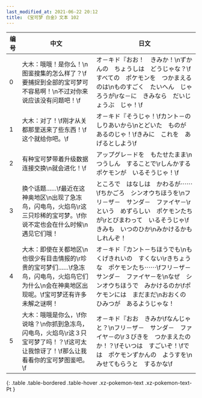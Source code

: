 ```yaml
---
last_modified_at: 2021-06-22 20:12
title: 《宝可梦 白金》文本 102
---
```

| 编号 | 中文 | 日文 |
| ---- | ---- | ---- |
| 0 | 大木：哦哦！是你么！\n图鉴搜集的怎么样了？\f要捕捉到全部的宝可梦可不容易啊！\n不过对你来说应该没有问题吧！\f | オ－キド『おお！　きみか！\nずかんの　ちょうしは　どうじゃな？\fすべての　ポケモンを　つかまえるのは\nものすごく　たいへん　じゃろうが\rな－に　きみなら　だいじょうぶ　じゃ！\f |
| 1 | 大木：对了！\f刚才从关都那里送来了些东西！\f这个就给你吧。\f | オ－キド『そうじゃ！\fカント－の　しりあいから\nとどいた　ものが　あるのじゃ！\fきみに　これを　あげるとしよう\f |
| 2 | 有种宝可梦带着升级数据连接交换\n就会进化！\f | アップグレ－ドを　もたせたまま\nつうしん　することで\rしんかする　ポケモンが　いるそうじゃ！\f |
| 3 | 换个话题……\f最近在这神奥地区\n出现了急冻鸟，闪电鸟，火焰鸟\r这三只珍稀的宝可梦。\f你说不定也会在什么时候\n遇见它们哦！ | ところで　はなしは　かわるが⋯⋯\fちかごろ　シンオウちほうを\nフリ－ザ－　サンダ－　ファイヤ－\rという　めずらしい　ポケモンたちが\rとびまわって　いるそうじゃ\fきみも　いつのひか\nみかけるかも　しれんぞ！ |
| 4 | 大木：即使在关都地区\n也很少有目击情报的\r珍贵的宝可梦们……\f急冻鸟，闪电鸟，火焰鸟它们为什么\n会在神奥地区出现呢。\f宝可梦还有许多未解之谜啊！ | オ－キド『カント－ちほうでも\nもくげきれいの　すくない\rきちょうな　ポケモンたち⋯⋯\fフリ－ザ－　サンダ－　ファイヤ－を\nなぜ　シンオウちほうで　みかけるのか\fポケモンには　まだまだ\nおおくの　ひみつが　あるようじゃな！ |
| 5 | 大木：哦哦是你么，\f你说啥？\n你抓到急冻鸟，闪电鸟，火焰鸟\r这３只宝可梦了吗！？\f这可太让我惊讶了！\f那么让我看看你的宝可梦图鉴吧。\f | オ－キド『おお　きみか\fなんじゃと？\nフリ－ザ－　サンダ－　ファイヤ－の\r３びきを　つかまえたのか！？\fそいつは　すごいぞ！\fでは　ポケモンずかんの　ようすを\nみせてもらうと　するかな\f |
{: .table .table-bordered .table-hover .xz-pokemon-text .xz-pokemon-text-Pt }